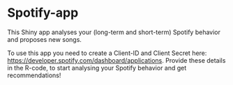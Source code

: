 # Spotify-app
This Shiny app analyses your (long-term and short-term) Spotify behavior and proposes new songs.

To use this app you need to create a Client-ID and Client Secret here: https://developer.spotify.com/dashboard/applications. Provide these details in the R-code, to start analysing your Spotify behavior and get recommendations!
